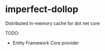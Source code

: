 # imperfect-dollop
Distributed in-memory cache for dot net core

TODO:
- Entity Framework Core provider